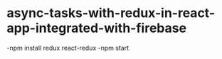 # async-tasks-with-redux-in-react-app-integrated-with-firebase

-npm install redux react-redux
-npm start
